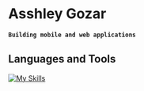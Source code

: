 # Asshley Gozar
**`Building mobile and web applications`**

## Languages and Tools

[![My Skills](https://skillicons.dev/icons?i=js,react,tailwind,nextjs,express,nodejs,python,postgres,mongodb,git,github,aws,docker)](https://skillicons.dev)

          
          
          
                    
          
          
          
                    

          

          